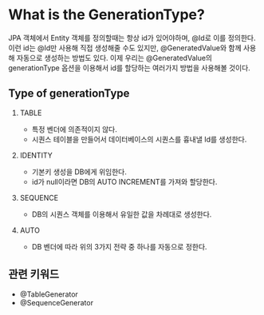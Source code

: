 # What is the GenerationType?

JPA 객체에서 Entity 객체를 정의할때는 항상 id가 있어야하며, @Id로 이를 정의한다.
이런 id는 @Id만 사용해 직접 생성해줄 수도 있지만, @GeneratedValue와 함께 사용해  자동으로 생성하는 방법도 있다. 이제 우리는 @GeneratedValue의 generationType 옵션을 이용해서 id를 할당하는 여러가지 방법을 사용해볼 것이다.

## Type of generationType

1. TABLE
    - 특정 벤더에 의존적이지 않다.
    - 시퀀스 테이블을 만들어서 데이터베이스의 시퀀스를 흉내낼 Id를 생성한다.

2. IDENTITY
    - 기본키 생성을 DB에게 위임한다.
    - id가 null이라면 DB의 AUTO INCREMENT를 가져와 할당한다.

3. SEQUENCE
    - DB의 시퀀스 객체를 이용해서 유일한 값을 차례대로 생성한다.

4. AUTO
    - DB 벤더에 따라 위의 3가지 전략 중 하나를 자동으로 정한다.

## 관련 키워드

- @TableGenerator
- @SequenceGenerator